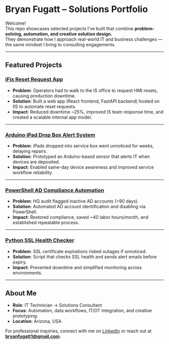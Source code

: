 # Bryan Fugatt – Solutions Portfolio

Welcome!   
This repo showcases selected projects I’ve built that combine **problem-solving, automation, and creative solution design.**  
They demonstrate how I approach real-world IT and business challenges — the same mindset I bring to consulting engagements.

---

##  Featured Projects

### [iFix Reset Request App](./iFix-Reset-App)
- **Problem**: Operators had to walk to the IS office to request HMI resets, causing production downtime.  
- **Solution**: Built a web app (React frontend, FastAPI backend) hosted on IIS to automate reset requests.  
- **Impact**: Reduced downtime ~25%, improved IS team response time, and created a scalable internal app model.  

---

### [Arduino iPad Drop Box Alert System](./Arduino-iPad-DropBox-Alert)
- **Problem**: iPads dropped into service box went unnoticed for weeks, delaying repairs.  
- **Solution**: Prototyped an Arduino-based sensor that alerts IT when devices are deposited.  
- **Impact**: Enabled same-day device awareness and improved service workflow reliability.  

---

### [PowerShell AD Compliance Automation](./PowerShell-AD-Compliance)
- **Problem**: HQ audit flagged inactive AD accounts (>90 days).  
- **Solution**: Automated AD account identification and disabling via PowerShell.  
- **Impact**: Restored compliance, saved ~40 labor hours/month, and established repeatable process.  

---

### [Python SSL Health Checker](./Python-SSL-HealthChecker)
- **Problem**: SSL certificate expirations risked outages if unnoticed.  
- **Solution**: Script that checks SSL health and sends alert emails before expiry.  
- **Impact**: Prevented downtime and simplified monitoring across environments.  

---

##  About Me
- **Role**: IT Technician → Solutions Consultant  
- **Focus**: Automation, data workflows, IT/OT integration, and creative prototyping.  
- **Location**: Arizona, USA  

For professional inquiries, connect with me on [LinkedIn](your-linkedin-url) or reach out at **bryanfugatt1@gmail.com**.
